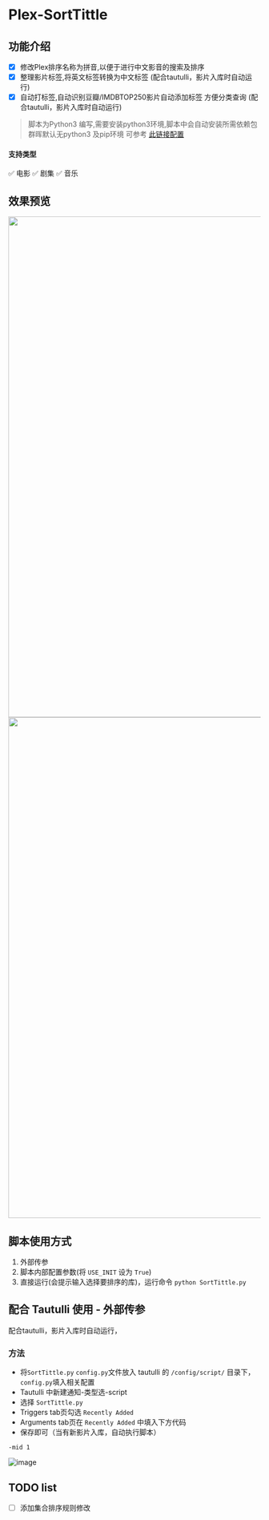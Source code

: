 # Plex-SortTittle
## 功能介绍
- [x] 修改Plex排序名称为拼音,以便于进行中文影音的搜索及排序 
- [x] 整理影片标签,将英文标签转换为中文标签 (配合tautulli，影片入库时自动运行)
- [x] 自动打标签,自动识别豆瓣/IMDBTOP250影片自动添加标签 方便分类查询 (配合tautulli，影片入库时自动运行)

>脚本为Python3 编写,需要安装python3环境,脚本中会自动安装所需依赖包  
群晖默认无python3 及pip环境 可参考 [此链接配置](https://www.notion.so/0bm/pip3-073e2ec6874b4f7aa65502f573343312)

#### 支持类型  
✅ 电影    ✅ 剧集    ✅ 音乐 

## 效果预览
<div align=center><img src="https://user-images.githubusercontent.com/68833595/192448307-328c46e2-1f21-48dd-97c6-89c442b0f3ec.png" width="1000" /></div>
<div align=center><img src="https://user-images.githubusercontent.com/68833595/192448056-183f5cec-6e94-498f-955b-b6518b56835e.png" width="1000" /></div>

## 脚本使用方式
1. 外部传参
2. 脚本内部配置参数(将 `USE_INIT` 设为 `True`)
3. 直接运行(会提示输入选择要排序的库)，运行命令 `python SortTittle.py`

## 配合 Tautulli 使用 - 外部传参
配合tautulli，影片入库时自动运行，
### 方法 
- 将`SortTittle.py` `config.py`文件放入 tautulli 的 `/config/script/` 目录下，`config.py`填入相关配置
- Tautulli 中新建通知-类型选-script
- 选择 `SortTittle.py`
- Triggers tab页勾选 `Recently Added`
- Arguments tab页在 `Recently Added` 中填入下方代码
- 保存即可（当有新影片入库，自动执行脚本）
```console
-mid 1
```
![image](https://user-images.githubusercontent.com/18086565/198870059-744c5dac-398e-4c33-bd93-727e938ba56b.png)



## TODO list
- [ ] 添加集合排序规则修改
